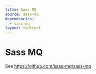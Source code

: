 ```yaml
---
title: Sass MQ
source: sass-mq
dependencies:
  - sass-mq
layout: redirect
---
```


# Sass MQ

See https://github.com/sass-mq/sass-mq
